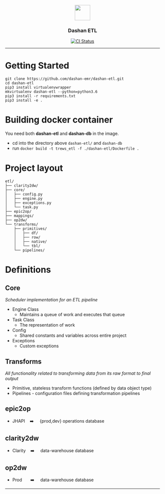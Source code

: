 <p align="center">
  <img src="https://cloud.githubusercontent.com/assets/7926463/24318897/34c9fefc-10e4-11e7-96c2-1433d7cbf168.png" width=50 height=50>
  <h3 align="center">Dashan ETL</h3>
</p>
<p align="center">
  <a href="http://concourse.dev.opsdx.io">
      <img src="http://concourse.dev.opsdx.io/api/v1/teams/main/pipelines/main-pipeline/jobs/test-master/badge"
           alt="CI Status">
  </a>
</p>

---


# Getting Started

    git clone https://github.com/dashan-emr/dashan-etl.git
    cd dashan-etl
    pip3 install virtualenvwrapper
    mkvirtualenv dashan-etl --python=python3.6
    pip3 install -r requirements.txt
    pip3 install -e .
    
# Building docker container

You need both __dashan-etl__ and __dashan-db__ in the image. 

- cd into the directory above `dashan-etl/` and `dashan-db`
- run `docker build -t trews_etl -f ./dashan-etl/Dockerfile .`

# Project layout

```
etl/
├── clarity2dw/
├── core/
│   ├── config.py
│   ├── engine.py
│   ├── exceptions.py
│   └── task.py
├── epic2op/
├── mappings/
├── op2dw/
└── transforms/
    ├── primitives/
    │   ├── df/
    │   ├── row/
    │   ├── native/
    │   └── tbl/
    └── pipelines/

```

# Definitions

## Core
_Scheduler implementation for an ETL pipeline_

- Engine Class
    - Maintains a queue of work and executes that queue
- Task Class
    - The representation of work
- Config
    - Shared constants and variables across entire project
- Exceptions
    - Custom exceptions

## Transforms
_All functionality related to transforming data from its raw format to final output_

- Primitive, stateless transform functions (defined by data object type)
- Pipelines - configuration files defining transformation pipelines

## epic2op

- JHAPI
&nbsp;&nbsp;&nbsp;:arrow_right:&nbsp;&nbsp;&nbsp;&nbsp;
{prod,dev} operations database

## clarity2dw

- Clarity
&nbsp;&nbsp;&nbsp;:arrow_right:&nbsp;&nbsp;&nbsp;&nbsp;
data-warehouse database

## op2dw

- Prod
&nbsp;&nbsp;&nbsp;&nbsp;&nbsp;&nbsp;:arrow_right:&nbsp;&nbsp;&nbsp;&nbsp;
data-warehouse database


---
